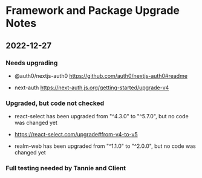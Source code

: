 # Framework and Package Upgrade Notes

## 2022-12-27

### Needs upgrading

- @auth0/nextjs-auth0 https://github.com/auth0/nextjs-auth0#readme

- next-auth https://next-auth.js.org/getting-started/upgrade-v4

### Upgraded, but code not checked

- react-select has been upgraded from "^4.3.0" to "^5.7.0", but no code was changed yet

- https://react-select.com/upgrade#from-v4-to-v5

- realm-web has been upgraded from "^1.1.0" to "^2.0.0", but no code was changed yet

### Full testing needed by Tannie and Client